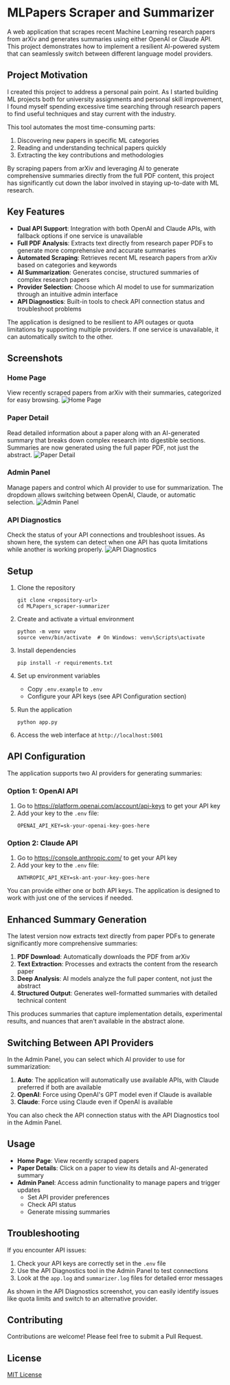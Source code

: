 # MLPapers Scraper and Summarizer

A web application that scrapes recent Machine Learning research papers from arXiv and generates summaries using either OpenAI or Claude API. This project demonstrates how to implement a resilient AI-powered system that can seamlessly switch between different language model providers.

## Project Motivation

I created this project to address a personal pain point. As I started building ML projects both for university assignments and personal skill improvement, I found myself spending excessive time searching through research papers to find useful techniques and stay current with the industry. 

This tool automates the most time-consuming parts:
1. Discovering new papers in specific ML categories
2. Reading and understanding technical papers quickly
3. Extracting the key contributions and methodologies

By scraping papers from arXiv and leveraging AI to generate comprehensive summaries directly from the full PDF content, this project has significantly cut down the labor involved in staying up-to-date with ML research.

## Key Features

- **Dual API Support**: Integration with both OpenAI and Claude APIs, with fallback options if one service is unavailable
- **Full PDF Analysis**: Extracts text directly from research paper PDFs to generate more comprehensive and accurate summaries
- **Automated Scraping**: Retrieves recent ML research papers from arXiv based on categories and keywords
- **AI Summarization**: Generates concise, structured summaries of complex research papers
- **Provider Selection**: Choose which AI model to use for summarization through an intuitive admin interface
- **API Diagnostics**: Built-in tools to check API connection status and troubleshoot problems

The application is designed to be resilient to API outages or quota limitations by supporting multiple providers. If one service is unavailable, it can automatically switch to the other.

## Screenshots

### Home Page
View recently scraped papers from arXiv with their summaries, categorized for easy browsing.
![Home Page](screenshots/home_page.png)

### Paper Detail
Read detailed information about a paper along with an AI-generated summary that breaks down complex research into digestible sections. Summaries are now generated using the full paper PDF, not just the abstract.
![Paper Detail](screenshots/paper_detail.png)

### Admin Panel
Manage papers and control which AI provider to use for summarization. The dropdown allows switching between OpenAI, Claude, or automatic selection.
![Admin Panel](screenshots/admin_panel.png)

### API Diagnostics
Check the status of your API connections and troubleshoot issues. As shown here, the system can detect when one API has quota limitations while another is working properly.
![API Diagnostics](screenshots/api_diagnostics.png)

## Setup

1. Clone the repository
   ```
   git clone <repository-url>
   cd MLPapers_scraper-summarizer
   ```

2. Create and activate a virtual environment
   ```
   python -m venv venv
   source venv/bin/activate  # On Windows: venv\Scripts\activate
   ```

3. Install dependencies
   ```
   pip install -r requirements.txt
   ```

4. Set up environment variables
   - Copy `.env.example` to `.env`
   - Configure your API keys (see API Configuration section)

5. Run the application
   ```
   python app.py
   ```
   
6. Access the web interface at `http://localhost:5001`

## API Configuration

The application supports two AI providers for generating summaries:

### Option 1: OpenAI API
1. Go to https://platform.openai.com/account/api-keys to get your API key
2. Add your key to the `.env` file:
   ```
   OPENAI_API_KEY=sk-your-openai-key-goes-here
   ```

### Option 2: Claude API
1. Go to https://console.anthropic.com/ to get your API key
2. Add your key to the `.env` file:
   ```
   ANTHROPIC_API_KEY=sk-ant-your-key-goes-here
   ```

You can provide either one or both API keys. The application is designed to work with just one of the services if needed.

## Enhanced Summary Generation

The latest version now extracts text directly from paper PDFs to generate significantly more comprehensive summaries:

1. **PDF Download**: Automatically downloads the PDF from arXiv
2. **Text Extraction**: Processes and extracts the content from the research paper
3. **Deep Analysis**: AI models analyze the full paper content, not just the abstract
4. **Structured Output**: Generates well-formatted summaries with detailed technical content

This produces summaries that capture implementation details, experimental results, and nuances that aren't available in the abstract alone.

## Switching Between API Providers

In the Admin Panel, you can select which AI provider to use for summarization:

1. **Auto**: The application will automatically use available APIs, with Claude preferred if both are available
2. **OpenAI**: Force using OpenAI's GPT model even if Claude is available
3. **Claude**: Force using Claude even if OpenAI is available

You can also check the API connection status with the API Diagnostics tool in the Admin Panel.

## Usage

- **Home Page**: View recently scraped papers
- **Paper Details**: Click on a paper to view its details and AI-generated summary
- **Admin Panel**: Access admin functionality to manage papers and trigger updates
  - Set API provider preferences
  - Check API status
  - Generate missing summaries

## Troubleshooting

If you encounter API issues:

1. Check your API keys are correctly set in the `.env` file
2. Use the API Diagnostics tool in the Admin Panel to test connections
3. Look at the `app.log` and `summarizer.log` files for detailed error messages

As shown in the API Diagnostics screenshot, you can easily identify issues like quota limits and switch to an alternative provider.

## Contributing

Contributions are welcome! Please feel free to submit a Pull Request.

## License

[MIT License](LICENSE) 